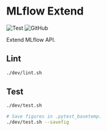 # MLflow Extend

![Test](https://github.com/harupy/mlflow-extend/workflows/Test/badge.svg?event=push)
![GitHub](https://img.shields.io/github/license/harupy/mlflow-extend?color=green)

Extend MLflow API.

## Lint

```bash
./dev/lint.sh
```

## Test

```bash
./dev/test.sh

# Save figures in .pytest_basetemp.
./dev/test.sh --savefig
```
